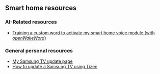 ## Smart home resources

### AI-Related resources

- [Training a custom word to activate my smart home voice module (with *openWakeWord*)][oww-train-uri]


### General personal resources

- [My Samsung TV update page][samsung-update-tv]
- [How to update a Samsung TV using Tizen][tizen-page-samsung]


[tizen-page-samsung]: https://www.samsung.com/us/support/answer/ANS00062224/
[samsung-update-tv]: https://www.samsung.com/br/support/model/UN50AU8000GXZD/#tips
[oww-train-uri]: https://colab.research.google.com/drive/1q1oe2zOyZp7UsB3jJiQ1IFn8z5YfjwEb?usp=sharing#scrollTo=1cbqBebHXjFD

